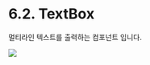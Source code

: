 # 6.2. TextBox

멀티라인 텍스트를 출력하는 컴포넌트 입니다.

![](https://github.com/asoosoft/spidergen-guidebook/tree/eeac9656bff5b368e79bf9dad544cae218642e17/assets/textbox-ex-001.png)


